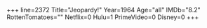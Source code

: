 +++
line=2372
Title="Jeopardy!"
Year=1964
Age="all"
IMDb="8.2"
RottenTomatoes=""
Netflix=0
Hulu=1
PrimeVideo=0
Disney=0
+++

